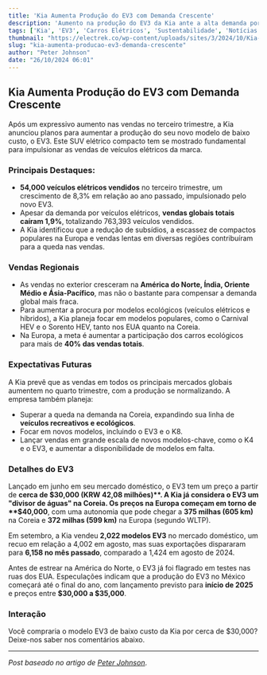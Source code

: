 ```yaml
---
title: 'Kia Aumenta Produção do EV3 com Demanda Crescente'
description: 'Aumento na produção do EV3 da Kia ante a alta demanda por veículos elétricos acessíveis.'
tags: ['Kia', 'EV3', 'Carros Elétricos', 'Sustentabilidade', 'Notícias']
thumbnail: "https://electrek.co/wp-content/uploads/sites/3/2024/10/Kia-EV3-output.jpeg?quality=82&strip=all&w=1400"
slug: "kia-aumenta-producao-ev3-demanda-crescente"
author: "Peter Johnson"
date: "26/10/2024 06:01"
---
```


## Kia Aumenta Produção do EV3 com Demanda Crescente

Após um expressivo aumento nas vendas no terceiro trimestre, a Kia anunciou planos para aumentar a produção do seu novo modelo de baixo custo, o EV3. Este SUV elétrico compacto tem se mostrado fundamental para impulsionar as vendas de veículos elétricos da marca.

### Principais Destaques:
- **54,000 veículos elétricos vendidos** no terceiro trimestre, um crescimento de 8,3% em relação ao ano passado, impulsionado pelo novo EV3.
- Apesar da demanda por veículos elétricos, **vendas globais totais caíram 1,9%**, totalizando 763,393 veículos vendidos.
- A Kia identificou que a redução de subsídios, a escassez de compactos populares na Europa e vendas lentas em diversas regiões contribuíram para a queda nas vendas.

### Vendas Regionais
- As vendas no exterior cresceram na **América do Norte, Índia, Oriente Médio e Ásia-Pacífico**, mas não o bastante para compensar a demanda global mais fraca.
- Para aumentar a procura por modelos ecológicos (veículos elétricos e híbridos), a Kia planeja focar em modelos populares, como o Carnival HEV e o Sorento HEV, tanto nos EUA quanto na Coreia.
- Na Europa, a meta é aumentar a participação dos carros ecológicos para mais de **40% das vendas totais**.

### Expectativas Futuras
A Kia prevê que as vendas em todos os principais mercados globais aumentem no quarto trimestre, com a produção se normalizando. A empresa também planeja:
- Superar a queda na demanda na Coreia, expandindo sua linha de **veículos recreativos e ecológicos**.
- Focar em novos modelos, incluindo o EV3 e o K8.
- Lançar vendas em grande escala de novos modelos-chave, como o K4 e o EV3, e aumentar a disponibilidade de modelos em falta.

### Detalhes do EV3
Lançado em junho em seu mercado doméstico, o EV3 tem um preço a partir de **cerca de $30,000 (KRW 42,08 milhões)**. A Kia já considera o EV3 um "divisor de águas" na Coreia. Os preços na Europa começam em torno de **$40,000**, com uma autonomia que pode chegar a **375 milhas (605 km)** na Coreia e **372 milhas (599 km)** na Europa (segundo WLTP).

Em setembro, a Kia vendeu **2,022 modelos EV3** no mercado doméstico, um recuo em relação a 4,002 em agosto, mas suas exportações dispararam para **6,158 no mês passado**, comparado a 1,424 em agosto de 2024.

Antes de estrear na América do Norte, o EV3 já foi flagrado em testes nas ruas dos EUA. Especulações indicam que a produção do EV3 no México começará até o final do ano, com lançamento previsto para **início de 2025** e preços entre **$30,000 a $35,000**.

### Interação
Você compraria o modelo EV3 de baixo custo da Kia por cerca de $30,000? Deixe-nos saber nos comentários abaixo.

---

*Post baseado no artigo de [Peter Johnson](https://electrek.co/2024/10/25/kia-ramp-up-ev3-output-demand-low-cost-ev-surges/)*.